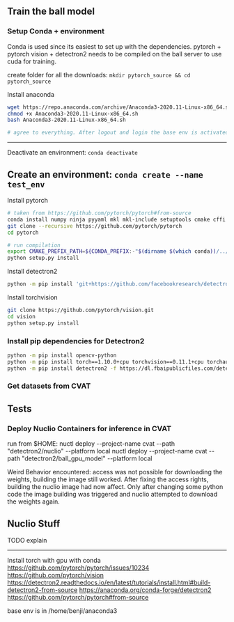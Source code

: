 ## Train the ball model

### Setup Conda + environment
Conda is used since its easiest to set up with the dependencies. pytorch + pytorch vision + detectron2 needs to be compiled on the ball server to use cuda for training.

create folder for all the downloads:
`mkdir pytorch_source && cd pytorch_source`

Install anaconda
```bash
wget https://repo.anaconda.com/archive/Anaconda3-2020.11-Linux-x86_64.sh
chmod +x Anaconda3-2020.11-Linux-x86_64.sh
bash Anaconda3-2020.11-Linux-x86_64.sh

# agree to everything. After logout and login the base env is activated 
```
-----------------------
Deactivate an environment: `conda deactivate`

Create an environment: `conda create --name test_env`
-----------------------
Install pytorch
```bash
# taken from https://github.com/pytorch/pytorch#from-source
conda install numpy ninja pyyaml mkl mkl-include setuptools cmake cffi typing_extensions future six requests dataclasses
git clone --recursive https://github.com/pytorch/pytorch
cd pytorch

# run compilation
export CMAKE_PREFIX_PATH=${CONDA_PREFIX:-"$(dirname $(which conda))/../"}
python setup.py install
```

Install detectron2
```bash
python -m pip install 'git+https://github.com/facebookresearch/detectron2.git'
```

Install torchvision
```bash
git clone https://github.com/pytorch/vision.git
cd vision
python setup.py install
```

### Install pip dependencies for Detectron2
```bash
python -m pip install opencv-python
python -m pip install torch==1.10.0+cpu torchvision==0.11.1+cpu torchaudio==0.10.0+cpu -f https://download.pytorch.org/whl/cpu/torch_stable.html
python -m pip install detectron2 -f https://dl.fbaipublicfiles.com/detectron2/wheels/cpu/torch1.10/index.html
```
### Get datasets from CVAT

## Tests



### Deploy Nuclio Containers for inference in CVAT
run from $HOME:
nuctl deploy --project-name cvat --path "detectron2/nuclio" --platform local
nuctl deploy --project-name cvat --path "detectron2/ball_gpu_model" --platform local

Weird Behavior encountered:
access was not possible for downloading the weights, building the image still worked. After fixing the access rights, building the nuclio image had now affect. Only after changing some python code the image building was triggered and nuclio attempted to download the weights again.





## Nuclio Stuff
TODO explain



---------------
Install torch with gpu with conda
https://github.com/pytorch/pytorch/issues/10234
https://github.com/pytorch/vision
https://detectron2.readthedocs.io/en/latest/tutorials/install.html#build-detectron2-from-source
https://anaconda.org/conda-forge/detectron2
https://github.com/pytorch/pytorch#from-source

base env is in /home/benji/anaconda3